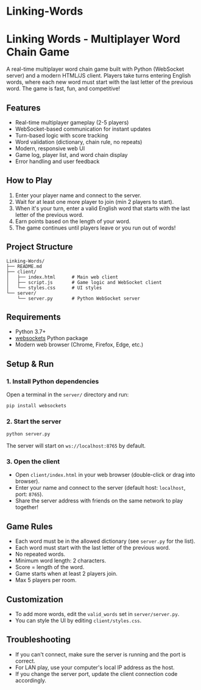# Linking-Words
# Linking Words - Multiplayer Word Chain Game

A real-time multiplayer word chain game built with Python (WebSocket server) and a modern HTML/JS client. Players take turns entering English words, where each new word must start with the last letter of the previous word. The game is fast, fun, and competitive!

## Features
- Real-time multiplayer gameplay (2-5 players)
- WebSocket-based communication for instant updates
- Turn-based logic with score tracking
- Word validation (dictionary, chain rule, no repeats)
- Modern, responsive web UI
- Game log, player list, and word chain display
- Error handling and user feedback

## How to Play
1. Enter your player name and connect to the server.
2. Wait for at least one more player to join (min 2 players to start).
3. When it's your turn, enter a valid English word that starts with the last letter of the previous word.
4. Earn points based on the length of your word.
5. The game continues until players leave or you run out of words!

## Project Structure
```
Linking-Words/
├── README.md
├── client/
│   ├── index.html      # Main web client
│   ├── script.js       # Game logic and WebSocket client
│   └── styles.css      # UI styles
└── server/
    └── server.py       # Python WebSocket server
```

## Requirements
- Python 3.7+
- [websockets](https://websockets.readthedocs.io/) Python package
- Modern web browser (Chrome, Firefox, Edge, etc.)

## Setup & Run

### 1. Install Python dependencies
Open a terminal in the `server/` directory and run:
```bash
pip install websockets
```

### 2. Start the server
```bash
python server.py
```
The server will start on `ws://localhost:8765` by default.

### 3. Open the client
- Open `client/index.html` in your web browser (double-click or drag into browser).
- Enter your name and connect to the server (default host: `localhost`, port: `8765`).
- Share the server address with friends on the same network to play together!

## Game Rules
- Each word must be in the allowed dictionary (see `server.py` for the list).
- Each word must start with the last letter of the previous word.
- No repeated words.
- Minimum word length: 2 characters.
- Score = length of the word.
- Game starts when at least 2 players join.
- Max 5 players per room.

## Customization
- To add more words, edit the `valid_words` set in `server/server.py`.
- You can style the UI by editing `client/styles.css`.

## Troubleshooting
- If you can't connect, make sure the server is running and the port is correct.
- For LAN play, use your computer's local IP address as the host.
- If you change the server port, update the client connection code accordingly.
